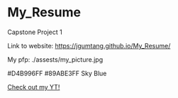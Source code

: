 # My_Resume
Capstone Project 1

Link to website: https://jgumtang.github.io/My_Resume/

My pfp: ./assests/my_picture.jpg

#D4B996FF
#89ABE3FF Sky Blue

  <div class="custom_button">
        <a href="https://www.youtube.com/channel/UC1r1cNBYg6wTn3tD7BGRyuA" class="youtube">Check out my YT!</a>